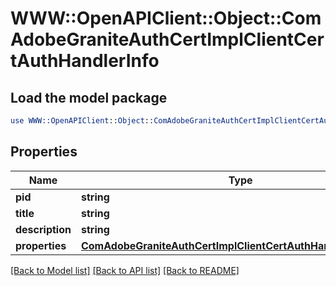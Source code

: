 # WWW::OpenAPIClient::Object::ComAdobeGraniteAuthCertImplClientCertAuthHandlerInfo

## Load the model package
```perl
use WWW::OpenAPIClient::Object::ComAdobeGraniteAuthCertImplClientCertAuthHandlerInfo;
```

## Properties
Name | Type | Description | Notes
------------ | ------------- | ------------- | -------------
**pid** | **string** |  | [optional] 
**title** | **string** |  | [optional] 
**description** | **string** |  | [optional] 
**properties** | [**ComAdobeGraniteAuthCertImplClientCertAuthHandlerProperties**](ComAdobeGraniteAuthCertImplClientCertAuthHandlerProperties.md) |  | [optional] 

[[Back to Model list]](../README.md#documentation-for-models) [[Back to API list]](../README.md#documentation-for-api-endpoints) [[Back to README]](../README.md)


